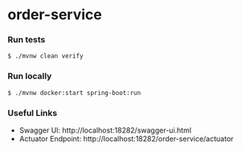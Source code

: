 # order-service

### Run tests
`$ ./mvnw clean verify`

### Run locally
`$ ./mvnw docker:start spring-boot:run`


### Useful Links
* Swagger UI: http://localhost:18282/swagger-ui.html
* Actuator Endpoint: http://localhost:18282/order-service/actuator
